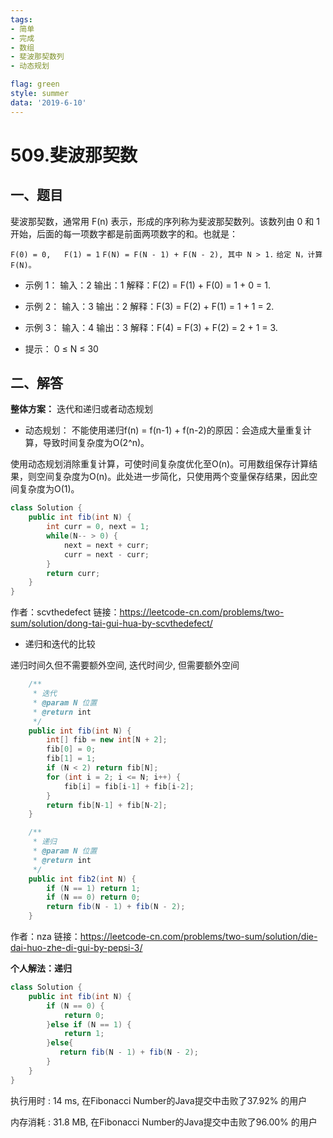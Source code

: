 ```yaml
---
tags: 
- 简单
- 完成
- 数组
- 斐波那契数列
- 动态规划

flag: green
style: summer
data: '2019-6-10'
---
```


# 509.斐波那契数

## 一、题目

斐波那契数，通常用 F(n) 表示，形成的序列称为斐波那契数列。该数列由 0 和 1 开始，后面的每一项数字都是前面两项数字的和。也就是：

`F(0) = 0,   F(1) = 1`
`F(N) = F(N - 1) + F(N - 2), 其中 N > 1.`
`给定 N，计算 F(N)。`

 

- 示例 1：
输入：2
输出：1
解释：F(2) = F(1) + F(0) = 1 + 0 = 1.

- 示例 2：
输入：3
输出：2
解释：F(3) = F(2) + F(1) = 1 + 1 = 2.

- 示例 3：
输入：4
输出：3
解释：F(4) = F(3) + F(2) = 2 + 1 = 3.


- 提示：
0 ≤ N ≤ 30

## 二、解答


**整体方案：** 迭代和递归或者动态规划

- 动态规划：
不能使用递归f(n) = f(n-1) + f(n-2)的原因：会造成大量重复计算，导致时间复杂度为O(2^n)。

使用动态规划消除重复计算，可使时间复杂度优化至O(n)。可用数组保存计算结果，则空间复杂度为O(n)。此处进一步简化，只使用两个变量保存结果，因此空间复杂度为O(1)。
```java
class Solution {
    public int fib(int N) {
        int curr = 0, next = 1;
        while(N-- > 0) {
            next = next + curr;
            curr = next - curr;
        }
        return curr;
    }
}
```
作者：scvthedefect
链接：https://leetcode-cn.com/problems/two-sum/solution/dong-tai-gui-hua-by-scvthedefect/


- 递归和迭代的比较

递归时间久但不需要额外空间, 迭代时间少, 但需要额外空间
```java
    /**
     * 迭代
     * @param N 位置
     * @return int
     */
    public int fib(int N) {
        int[] fib = new int[N + 2];
        fib[0] = 0;
        fib[1] = 1;
        if (N < 2) return fib[N];
        for (int i = 2; i <= N; i++) {
            fib[i] = fib[i-1] + fib[i-2];
        }
        return fib[N-1] + fib[N-2];
    }

    /**
     * 递归
     * @param N 位置
     * @return int
     */
    public int fib2(int N) {
        if (N == 1) return 1;
        if (N == 0) return 0;
        return fib(N - 1) + fib(N - 2);
    }
```
作者：nza
链接：https://leetcode-cn.com/problems/two-sum/solution/die-dai-huo-zhe-di-gui-by-pepsi-3/







**个人解法：递归**

```java
class Solution {
    public int fib(int N) {
        if (N == 0) {
            return 0;
        }else if (N == 1) {
            return 1;
        }else{
           return fib(N - 1) + fib(N - 2);
        }
    }
}
```

执行用时 : 14 ms, 在Fibonacci Number的Java提交中击败了37.92% 的用户

内存消耗 : 31.8 MB, 在Fibonacci Number的Java提交中击败了96.00% 的用户



